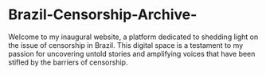 # Brazil-Censorship-Archive-
Welcome to my inaugural website, a platform dedicated to shedding light on the issue of censorship in Brazil. This digital space is a testament to my passion for uncovering untold stories and amplifying voices that have been stifled by the barriers of censorship.
